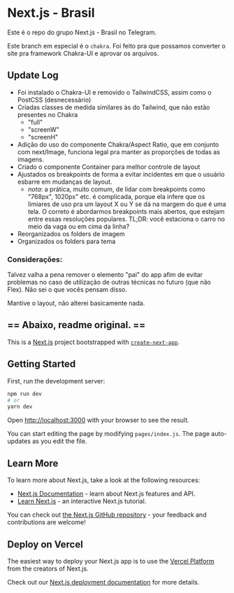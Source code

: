 # Next.js - Brasil 
Este é o repo do grupo Next.js - Brasil no Telegram. 

Este branch em especial é o `chakra`. Foi feito pra que possamos converter o site pra framework Chakra-UI e aprovar os arquivos.

## Update Log
- Foi instalado o Chakra-UI e removido o TailwindCSS, assim como o PostCSS (desnecessário)
- Criadas classes de medida similares às do Tailwind, que não estão presentes no Chakra
  - "full"
  - "screenW"
  - "screenH"
- Adição do uso do componente Chakra/Aspect Ratio, que em conjunto com next/Image, funciona legal pra manter as proporções de todas as imagens.
- Criado o componente Container para melhor controle de layout
- Ajustados os breakpoints de forma a evitar incidentes em que o usuário esbarre em mudanças de layout. 
  * _nota_: a prática, muito comum, de lidar com breakpoints como "768px", 1020px" etc. é complicada, porque ela infere que os limiares de uso pra um layout X ou Y se dá na margem do que é uma tela. O correto é abordarmos breakpoints mais abertos, que estejam entre essas resoluções populares. TL;DR: você estaciona o carro no meio da vaga ou em cima da linha?
- Reorganizados os folders de imagem
- Organizados os folders para tema

### Considerações: 
Talvez valha a pena remover o elemento "pai" do app afim de evitar problemas no caso de utilização de outras técnicas no futuro (que não Flex). Não sei o que vocês pensam disso.

Mantive o layout, não alterei basicamente nada.

== Abaixo, readme original. ==
-------

This is a [Next.js](https://nextjs.org/) project bootstrapped with [`create-next-app`](https://github.com/vercel/next.js/tree/canary/packages/create-next-app).

## Getting Started

First, run the development server:

```bash
npm run dev
# or
yarn dev
```

Open [http://localhost:3000](http://localhost:3000) with your browser to see the result.

You can start editing the page by modifying `pages/index.js`. The page auto-updates as you edit the file.

## Learn More

To learn more about Next.js, take a look at the following resources:

- [Next.js Documentation](https://nextjs.org/docs) - learn about Next.js features and API.
- [Learn Next.js](https://nextjs.org/learn) - an interactive Next.js tutorial.

You can check out [the Next.js GitHub repository](https://github.com/vercel/next.js/) - your feedback and contributions are welcome!

## Deploy on Vercel

The easiest way to deploy your Next.js app is to use the [Vercel Platform](https://vercel.com/import?utm_medium=default-template&filter=next.js&utm_source=create-next-app&utm_campaign=create-next-app-readme) from the creators of Next.js.

Check out our [Next.js deployment documentation](https://nextjs.org/docs/deployment) for more details.
